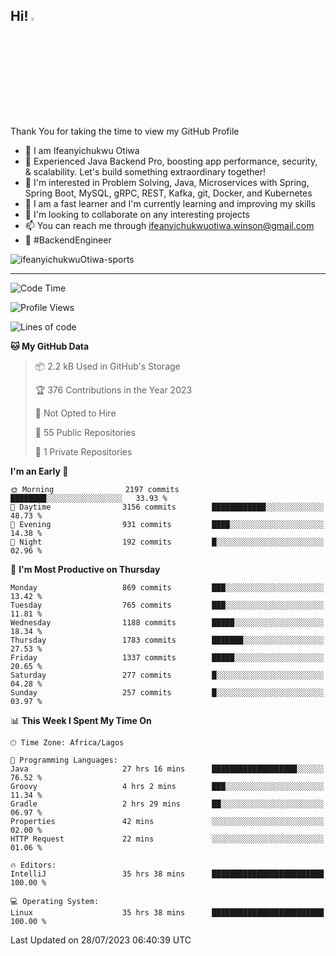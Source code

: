 <!-- BLOG-POST-LIST:START --><!-- BLOG-POST-LIST:END -->

## Hi! <img src="https://media.giphy.com/media/hvRJCLFzcasrR4ia7z/giphy.gif" width="4%"> 

Thank You for taking the time to view my GitHub Profile

- 👋 I am Ifeanyichukwu Otiwa
- 🚀 Experienced Java Backend Pro, boosting app performance, security, & scalability. Let's build something extraordinary together!
- 👀 I'm interested in Problem Solving, Java, Microservices with Spring, Spring Boot, MySQL, gRPC, REST, Kafka, git, Docker, and Kubernetes
- 🌱 I am a fast learner and I'm currently learning and improving my skills
- 💞️ I'm looking to collaborate on any interesting projects
- 📫 You can reach me through ifeanyichukwuotiwa.winson@gmail.com
- 🚀 #BackendEngineer

<p align="left" marginTop="10px"> <img src="https://komarev.com/ghpvc/?username=ifeanyichukwuOtiwa-sports&label=Profile%20views&color=0e75b6&style=for-the-badge" alt="ifeanyichukwuOtiwa-sports" /> </p>

***

<!--START_SECTION:waka-->
![Code Time](http://img.shields.io/badge/Code%20Time-1%2C545%20hrs%2036%20mins-blue)

![Profile Views](http://img.shields.io/badge/Profile%20Views-7-blue)

![Lines of code](https://img.shields.io/badge/From%20Hello%20World%20I%27ve%20Written-2.8%20million%20lines%20of%20code-blue)

**🐱 My GitHub Data** 

> 📦 2.2 kB Used in GitHub's Storage 
 > 
> 🏆 376 Contributions in the Year 2023
 > 
> 🚫 Not Opted to Hire
 > 
> 📜 55 Public Repositories 
 > 
> 🔑 1 Private Repositories 
 > 
**I'm an Early 🐤** 

```text
🌞 Morning                2197 commits        ████████░░░░░░░░░░░░░░░░░   33.93 % 
🌆 Daytime                3156 commits        ████████████░░░░░░░░░░░░░   48.73 % 
🌃 Evening                931 commits         ████░░░░░░░░░░░░░░░░░░░░░   14.38 % 
🌙 Night                  192 commits         █░░░░░░░░░░░░░░░░░░░░░░░░   02.96 % 
```
📅 **I'm Most Productive on Thursday** 

```text
Monday                   869 commits         ███░░░░░░░░░░░░░░░░░░░░░░   13.42 % 
Tuesday                  765 commits         ███░░░░░░░░░░░░░░░░░░░░░░   11.81 % 
Wednesday                1188 commits        █████░░░░░░░░░░░░░░░░░░░░   18.34 % 
Thursday                 1783 commits        ███████░░░░░░░░░░░░░░░░░░   27.53 % 
Friday                   1337 commits        █████░░░░░░░░░░░░░░░░░░░░   20.65 % 
Saturday                 277 commits         █░░░░░░░░░░░░░░░░░░░░░░░░   04.28 % 
Sunday                   257 commits         █░░░░░░░░░░░░░░░░░░░░░░░░   03.97 % 
```


📊 **This Week I Spent My Time On** 

```text
🕑︎ Time Zone: Africa/Lagos

💬 Programming Languages: 
Java                     27 hrs 16 mins      ███████████████████░░░░░░   76.52 % 
Groovy                   4 hrs 2 mins        ███░░░░░░░░░░░░░░░░░░░░░░   11.34 % 
Gradle                   2 hrs 29 mins       ██░░░░░░░░░░░░░░░░░░░░░░░   06.97 % 
Properties               42 mins             ░░░░░░░░░░░░░░░░░░░░░░░░░   02.00 % 
HTTP Request             22 mins             ░░░░░░░░░░░░░░░░░░░░░░░░░   01.06 % 

🔥 Editors: 
IntelliJ                 35 hrs 38 mins      █████████████████████████   100.00 % 

💻 Operating System: 
Linux                    35 hrs 38 mins      █████████████████████████   100.00 % 
```


 Last Updated on 28/07/2023 06:40:39 UTC
<!--END_SECTION:waka-->

<!--
<p align="center">
![trophy](https://github-profile-trophy.vercel.app/?username=ifeanyichukwuOtiwa-sports&theme=onedark) (https://github.com/ryo-ma/github-profile-trophy)
</p>
-->

<!---
ifeanyi-otiwa/ifeanyi-otiwa is a ✨ special ✨ repository because its `README.md` (this file) appears on your GitHub profile.
You can click the Preview link to take a look at your changes.
--->
